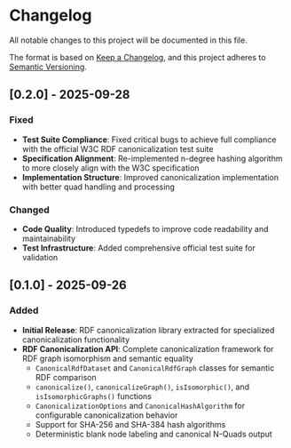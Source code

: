 # Changelog

All notable changes to this project will be documented in this file.

The format is based on [Keep a Changelog](https://keepachangelog.com/en/1.0.0/),
and this project adheres to [Semantic Versioning](https://semver.org/spec/v2.0.0.html).


## [0.2.0] - 2025-09-28

### Fixed

- **Test Suite Compliance**: Fixed critical bugs to achieve full compliance with the official W3C RDF canonicalization test suite
- **Specification Alignment**: Re-implemented n-degree hashing algorithm to more closely align with the W3C specification
- **Implementation Structure**: Improved canonicalization implementation with better quad handling and processing

### Changed

- **Code Quality**: Introduced typedefs to improve code readability and maintainability
- **Test Infrastructure**: Added comprehensive official test suite for validation

## [0.1.0] - 2025-09-26

### Added

- **Initial Release**: RDF canonicalization library extracted for specialized canonicalization functionality
- **RDF Canonicalization API**: Complete canonicalization framework for RDF graph isomorphism and semantic equality
  - `CanonicalRdfDataset` and `CanonicalRdfGraph` classes for semantic RDF comparison
  - `canonicalize()`, `canonicalizeGraph()`, `isIsomorphic()`, and `isIsomorphicGraphs()` functions
  - `CanonicalizationOptions` and `CanonicalHashAlgorithm` for configurable canonicalization behavior
  - Support for SHA-256 and SHA-384 hash algorithms
  - Deterministic blank node labeling and canonical N-Quads output
